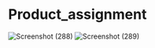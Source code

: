 # Product_assignment
![Screenshot (288)](https://github.com/utpanna-pradhan/Product_assignment/assets/86591327/17555678-9799-4dc0-8999-9a842dc9e285)
![Screenshot (289)](https://github.com/utpanna-pradhan/Product_assignment/assets/86591327/364eb13e-62ff-4071-8ebe-151e6047dce5)
